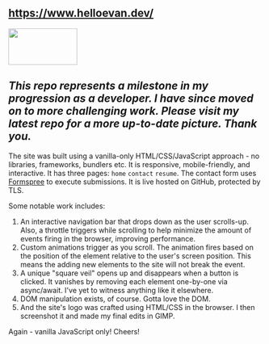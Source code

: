 ## https://www.helloevan.dev/
<img src="../main/img/tab-icon/hedev-logo-white.png" width=136 height=72>

## *This repo represents a milestone in my progression as a developer. I have since moved on to more challenging work. Please visit my latest repo for a more up-to-date picture. Thank you.*

The site was built using a vanilla-only HTML/CSS/JavaScript approach - no libraries, frameworks, bundlers etc. It is responsive, mobile-friendly, and interactive. It has three pages: ```home``` ```contact``` ```resume```. The contact form uses [Formspree](https://formspree.io/) to execute submissions. It is live hosted on GitHub, protected by TLS.

Some notable work includes:

1. An interactive navigation bar that drops down as the user scrolls-up. Also, a throttle triggers while scrolling to help minimize the amount of events firing in the browser, improving performance.
2. Custom animations trigger as you scroll. The animation fires based on the position of the element relative to the user's screen position. This means the adding new elements to the site will not break the event.
3. A unique "square veil" opens up and disappears when a button is clicked. It vanishes by removing each element one-by-one via async/await. I've yet to witness anything like it elsewhere.
4. DOM manipulation exists, of course. Gotta love the DOM.
5. And the site's logo was crafted using HTML/CSS in the browser. I then screenshot it and made my final edits in GIMP.

Again - vanilla JavaScript only! Cheers!

